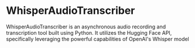 # WhisperAudioTranscriber
WhisperAudioTranscriber is an asynchronous audio recording and transcription tool built using Python. It utilizes the Hugging Face API, specifically leveraging the powerful capabilities of OpenAI's Whisper model
